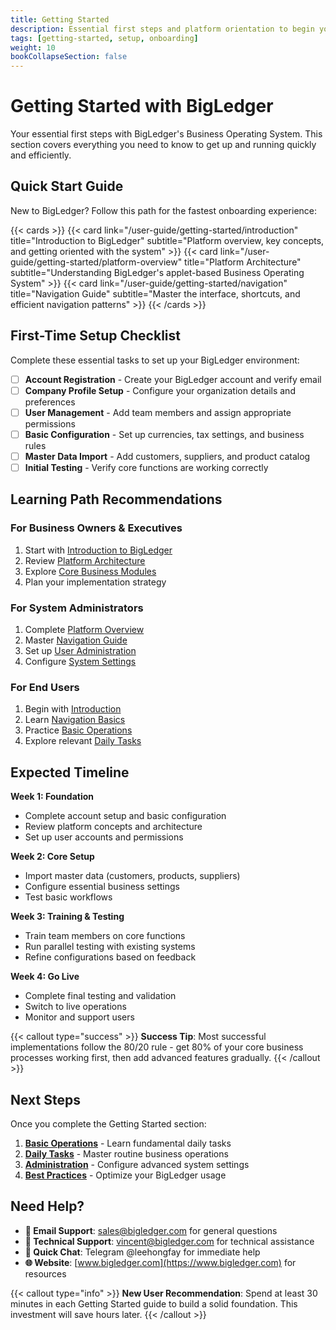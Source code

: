 ```yaml
---
title: Getting Started
description: Essential first steps and platform orientation to begin your BigLedger journey
tags: [getting-started, setup, onboarding]
weight: 10
bookCollapseSection: false
---
```


# Getting Started with BigLedger

Your essential first steps with BigLedger's Business Operating System. This section covers everything you need to know to get up and running quickly and efficiently.

## Quick Start Guide

New to BigLedger? Follow this path for the fastest onboarding experience:

{{< cards >}}
{{< card link="/user-guide/getting-started/introduction" title="Introduction to BigLedger" subtitle="Platform overview, key concepts, and getting oriented with the system" >}}
{{< card link="/user-guide/getting-started/platform-overview" title="Platform Architecture" subtitle="Understanding BigLedger's applet-based Business Operating System" >}}
{{< card link="/user-guide/getting-started/navigation" title="Navigation Guide" subtitle="Master the interface, shortcuts, and efficient navigation patterns" >}}
{{< /cards >}}

## First-Time Setup Checklist

Complete these essential tasks to set up your BigLedger environment:

- [ ] **Account Registration** - Create your BigLedger account and verify email
- [ ] **Company Profile Setup** - Configure your organization details and preferences
- [ ] **User Management** - Add team members and assign appropriate permissions
- [ ] **Basic Configuration** - Set up currencies, tax settings, and business rules
- [ ] **Master Data Import** - Add customers, suppliers, and product catalog
- [ ] **Initial Testing** - Verify core functions are working correctly

## Learning Path Recommendations

### For Business Owners & Executives
1. Start with [Introduction to BigLedger](/user-guide/getting-started/introduction)
2. Review [Platform Architecture](/user-guide/getting-started/platform-overview) 
3. Explore [Core Business Modules](/modules/)
4. Plan your implementation strategy

### For System Administrators
1. Complete [Platform Overview](/user-guide/getting-started/platform-overview)
2. Master [Navigation Guide](/user-guide/getting-started/navigation)
3. Set up [User Administration](/user-guide/administration/)
4. Configure [System Settings](/user-guide/administration/)

### For End Users
1. Begin with [Introduction](/user-guide/getting-started/introduction)
2. Learn [Navigation Basics](/user-guide/getting-started/navigation)
3. Practice [Basic Operations](/user-guide/basic-operations/)
4. Explore relevant [Daily Tasks](/user-guide/daily-tasks/)

## Expected Timeline

**Week 1: Foundation**
- Complete account setup and basic configuration
- Review platform concepts and architecture
- Set up user accounts and permissions

**Week 2: Core Setup**
- Import master data (customers, products, suppliers)
- Configure essential business settings
- Test basic workflows

**Week 3: Training & Testing**
- Train team members on core functions
- Run parallel testing with existing systems
- Refine configurations based on feedback

**Week 4: Go Live**
- Complete final testing and validation
- Switch to live operations
- Monitor and support users

{{< callout type="success" >}}
**Success Tip**: Most successful implementations follow the 80/20 rule - get 80% of your core business processes working first, then add advanced features gradually.
{{< /callout >}}

## Next Steps

Once you complete the Getting Started section:

1. **[Basic Operations](/user-guide/basic-operations/)** - Learn fundamental daily tasks
2. **[Daily Tasks](/user-guide/daily-tasks/)** - Master routine business operations
3. **[Administration](/user-guide/administration/)** - Configure advanced system settings
4. **[Best Practices](/user-guide/best-practices/)** - Optimize your BigLedger usage

## Need Help?

- **📧 Email Support**: sales@bigledger.com for general questions
- **💬 Technical Support**: vincent@bigledger.com for technical assistance
- **📱 Quick Chat**: Telegram @leehongfay for immediate help
- **🌐 Website**: [www.bigledger.com](https://www.bigledger.com) for resources

{{< callout type="info" >}}
**New User Recommendation**: Spend at least 30 minutes in each Getting Started guide to build a solid foundation. This investment will save hours later.
{{< /callout >}}